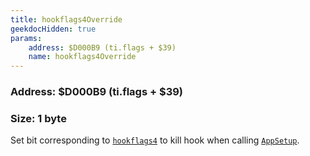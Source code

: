 ```yaml
---
title: hookflags4Override
geekdocHidden: true
params:
    address: $D000B9 (ti.flags + $39)
    name: hookflags4Override
---
```


### Address: $D000B9 (ti.flags + $39)

### Size: 1 byte

Set bit corresponding to [`hookflags4`](../hookflags4) to kill hook when calling [`AppSetup`](../../../../syscalls/all/AppSetup).

